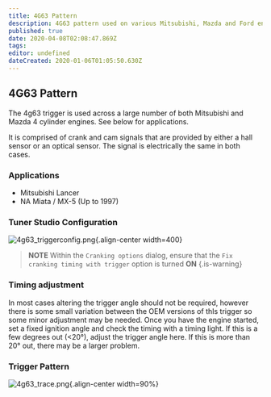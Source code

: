 ```yaml
---
title: 4G63 Pattern
description: 4G63 pattern used on various Mitsubishi, Mazda and Ford engines
published: true
date: 2020-04-08T02:08:47.869Z
tags: 
editor: undefined
dateCreated: 2020-01-06T01:05:50.630Z
---
```


## 4G63 Pattern
The 4g63 trigger is used across a large number of both Mitsubishi and Mazda 4 cylinder engines. See below for applications.

It is comprised of crank and cam signals that are provided by either a hall sensor or an optical sensor. The signal is electrically the same in both cases.

### Applications

- Mitsubishi Lancer
- NA Miata / MX-5 (Up to 1997)

### Tuner Studio Configuration

![4g63_triggerconfig.png](/img/decoders/4g63_triggerconfig.png){.align-center width=400}

> **NOTE** Within the `Cranking options` dialog, ensure that the `Fix cranking timing with trigger` option is turned **ON**
{.is-warning}


### Timing adjustment

In most cases altering the trigger angle should not be required, however there is some small variation between the OEM versions of thIs trigger so some minor adjustment may be needed. Once you have the engine started, set a fixed ignition angle and check the timing with a timing light. If this is a few degrees out (&lt;20°), adjust the trigger angle here. If this is more than 20° out, there may be a larger problem.

### Trigger Pattern

![4g63_trace.png](/img/decoders/4g63_trace.png){.align-center width=90%}